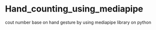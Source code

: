 # Hand_counting_using_mediapipe
cout number base on hand gesture by using mediapipe library on python

